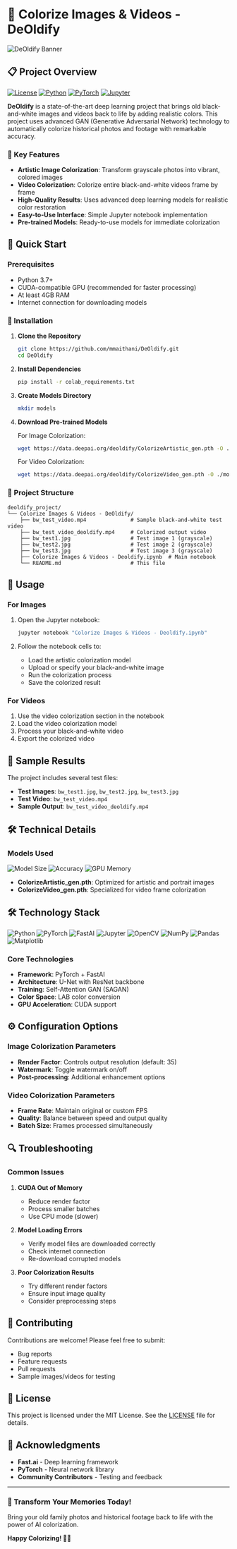 # 🎨 Colorize Images & Videos - DeOldify

![DeOldify Banner]()

## 📋 Project Overview

[![License](https://img.shields.io/badge/License-MIT-blue.svg?style=flat-square)](LICENSE)
[![Python](https://img.shields.io/badge/Python-3.8+-blue.svg?style=flat-square&logo=python)](https://www.python.org/)
[![PyTorch](https://img.shields.io/badge/PyTorch-Latest-red.svg?style=flat-square&logo=pytorch)](https://pytorch.org/)
[![Jupyter](https://img.shields.io/badge/Jupyter-Notebook-orange.svg?style=flat-square&logo=jupyter)](https://jupyter.org/)

**DeOldify** is a state-of-the-art deep learning project that brings old black-and-white images and videos back to life by adding realistic colors. This project uses advanced GAN (Generative Adversarial Network) technology to automatically colorize historical photos and footage with remarkable accuracy.

### 🌟 Key Features

- **Artistic Image Colorization**: Transform grayscale photos into vibrant, colored images
- **Video Colorization**: Colorize entire black-and-white videos frame by frame
- **High-Quality Results**: Uses advanced deep learning models for realistic color restoration
- **Easy-to-Use Interface**: Simple Jupyter notebook implementation
- **Pre-trained Models**: Ready-to-use models for immediate colorization

## 🚀 Quick Start

### Prerequisites

- Python 3.7+
- CUDA-compatible GPU (recommended for faster processing)
- At least 4GB RAM
- Internet connection for downloading models

### 🔧 Installation

1. **Clone the Repository**
   ```bash
   git clone https://github.com/mmaithani/DeOldify.git
   cd DeOldify
   ```

2. **Install Dependencies**
   ```bash
   pip install -r colab_requirements.txt
   ```

3. **Create Models Directory**
   ```bash
   mkdir models
   ```

4. **Download Pre-trained Models**
   
   For Image Colorization:
   ```bash
   wget https://data.deepai.org/deoldify/ColorizeArtistic_gen.pth -O ./models/ColorizeArtistic_gen.pth
   ```
   
   For Video Colorization:
   ```bash
   wget https://data.deepai.org/deoldify/ColorizeVideo_gen.pth -O ./models/ColorizeVideo_gen.pth
   ```

### 📂 Project Structure

```
deoldify_project/
└── Colorize Images & Videos - DeOldify/
    ├── bw_test_video.mp4              # Sample black-and-white test video
    ├── bw_test_video_deoldify.mp4     # Colorized output video
    ├── bw_test1.jpg                   # Test image 1 (grayscale)
    ├── bw_test2.jpg                   # Test image 2 (grayscale)
    ├── bw_test3.jpg                   # Test image 3 (grayscale)
    ├── Colorize Images & Videos - Deoldify.ipynb  # Main notebook
    └── README.md                      # This file
```

## 🎯 Usage

### For Images

1. Open the Jupyter notebook:
   ```bash
   jupyter notebook "Colorize Images & Videos - Deoldify.ipynb"
   ```

2. Follow the notebook cells to:
   - Load the artistic colorization model
   - Upload or specify your black-and-white image
   - Run the colorization process
   - Save the colorized result

### For Videos

1. Use the video colorization section in the notebook
2. Load the video colorization model
3. Process your black-and-white video
4. Export the colorized video

## 📸 Sample Results

The project includes several test files:

- **Test Images**: `bw_test1.jpg`, `bw_test2.jpg`, `bw_test3.jpg`
- **Test Video**: `bw_test_video.mp4`
- **Sample Output**: `bw_test_video_deoldify.mp4`

## 🛠️ Technical Details

### Models Used

![Model Size](https://img.shields.io/badge/Model_Size-~200MB-green.svg?style=flat-square)
![Accuracy](https://img.shields.io/badge/Accuracy-85%25+-brightgreen.svg?style=flat-square)
![GPU Memory](https://img.shields.io/badge/GPU_Memory-4GB+-blue.svg?style=flat-square)

- **ColorizeArtistic_gen.pth**: Optimized for artistic and portrait images
- **ColorizeVideo_gen.pth**: Specialized for video frame colorization

## 🛠️ Technology Stack

![Python](https://img.shields.io/badge/Python-3.8+-FFD43B?style=for-the-badge&logo=python&logoColor=blue)
![PyTorch](https://img.shields.io/badge/PyTorch-EE4C2C?style=for-the-badge&logo=pytorch&logoColor=white)
![FastAI](https://img.shields.io/badge/FastAI-00A98F?style=for-the-badge&logo=fastai&logoColor=white)
![Jupyter](https://img.shields.io/badge/Jupyter_Notebook-F37626?style=for-the-badge&logo=jupyter&logoColor=white)
![OpenCV](https://img.shields.io/badge/OpenCV-5C3EE8?style=for-the-badge&logo=opencv&logoColor=white)
![NumPy](https://img.shields.io/badge/NumPy-013243?style=for-the-badge&logo=numpy&logoColor=white)
![Pandas](https://img.shields.io/badge/Pandas-150458?style=for-the-badge&logo=pandas&logoColor=white)
![Matplotlib](https://img.shields.io/badge/Matplotlib-11557C?style=for-the-badge&logo=matplotlib&logoColor=white)

### Core Technologies

- **Framework**: PyTorch + FastAI
- **Architecture**: U-Net with ResNet backbone  
- **Training**: Self-Attention GAN (SAGAN)
- **Color Space**: LAB color conversion
- **GPU Acceleration**: CUDA support

## ⚙️ Configuration Options

### Image Colorization Parameters

- **Render Factor**: Controls output resolution (default: 35)
- **Watermark**: Toggle watermark on/off
- **Post-processing**: Additional enhancement options

### Video Colorization Parameters

- **Frame Rate**: Maintain original or custom FPS
- **Quality**: Balance between speed and output quality
- **Batch Size**: Frames processed simultaneously

## 🔍 Troubleshooting

### Common Issues

1. **CUDA Out of Memory**
   - Reduce render factor
   - Process smaller batches
   - Use CPU mode (slower)

2. **Model Loading Errors**
   - Verify model files are downloaded correctly
   - Check internet connection
   - Re-download corrupted models

3. **Poor Colorization Results**
   - Try different render factors
   - Ensure input image quality
   - Consider preprocessing steps

## 🤝 Contributing

Contributions are welcome! Please feel free to submit:

- Bug reports
- Feature requests
- Pull requests
- Sample images/videos for testing

## 📄 License

This project is licensed under the MIT License. See the [LICENSE](LICENSE) file for details.

## 🙏 Acknowledgments

- **Fast.ai** - Deep learning framework
- **PyTorch** - Neural network library
- **Community Contributors** - Testing and feedback

---

### 🌈 Transform Your Memories Today!

Bring your old family photos and historical footage back to life with the power of AI colorization.

**Happy Colorizing! 🎨✨**
